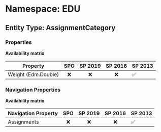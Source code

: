 # Namespace: EDU

## Entity Type: AssignmentCategory

### Properties

**Availability matrix**

Property | SPO | SP 2019 | SP 2016 | SP 2013
----------|:---:|:-------:|:-------:|:-------
Weight (Edm.Double) | ❌ | ❌ | ❌ | ✅

### Navigation Properties

**Availability matrix**

Navigation Property | SPO | SP 2019 | SP 2016 | SP 2013
----------|:---:|:-------:|:-------:|:-------
Assignments | ❌ | ❌ | ❌ | ✅
